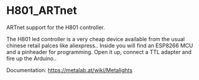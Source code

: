# H801_ARTnet
ARTnet support for the H801 controller.

The H801 led controller is a very cheap device available from the usual chinese retail palces like aliexpress..
Inside you will find an ESP8266 MCU and a pinheader for programming.
Open it up, connect a TTL adapter and fire up the Arduino..


Documentation: 
https://metalab.at/wiki/Metalights
